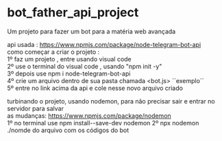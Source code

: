 # bot_father_api_project
Um projeto para fazer um bot para a matéria web avançada 

api usada : https://www.npmjs.com/package/node-telegram-bot-api<br>
como começar a criar o projeto : <br> 
1º faz um projeto , entre usando visual code <br>
2º use o terminal do visual code , usando "npm init -y" <br>
3º depois use npm i node-telegram-bot-api <br>
4º crie um arquivo dentro de sua pasta chamada <bot.js> ´´exemplo´´ <br>
5º entre no link acima da api e cole nesse novo arquivo criado <br>

turbinando o projeto, usando nodemon, para não precisar sair e entrar no servidor para salvar <br>
as mudanças: https://www.npmjs.com/package/nodemon <br>
1º no terminal use npm install--save-dev nodemon
2º npx nodemon ./nomde do arquivo com os códigos do bot 
